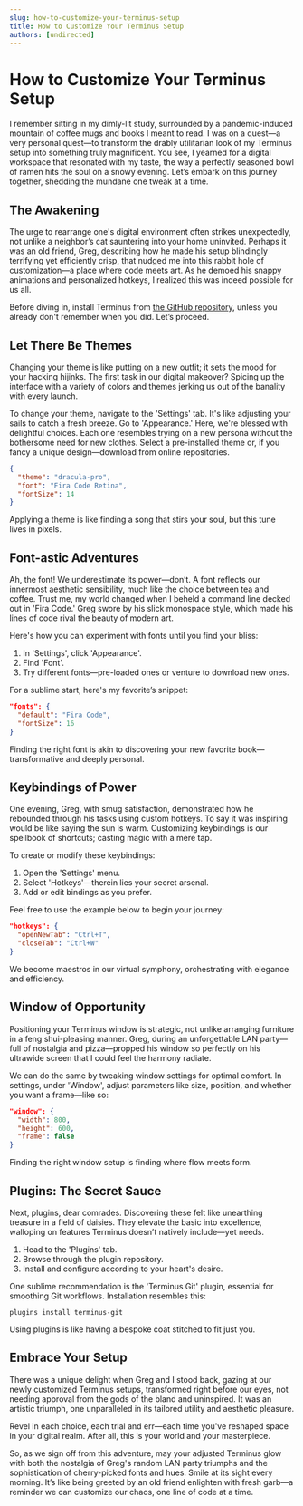 ```yaml
---
slug: how-to-customize-your-terminus-setup
title: How to Customize Your Terminus Setup
authors: [undirected]
---
```



# How to Customize Your Terminus Setup

I remember sitting in my dimly-lit study, surrounded by a pandemic-induced mountain of coffee mugs and books I meant to read. I was on a quest—a very personal quest—to transform the drably utilitarian look of my Terminus setup into something truly magnificent. You see, I yearned for a digital workspace that resonated with my taste, the way a perfectly seasoned bowl of ramen hits the soul on a snowy evening. Let’s embark on this journey together, shedding the mundane one tweak at a time. 

## The Awakening

The urge to rearrange one's digital environment often strikes unexpectedly, not unlike a neighbor’s cat sauntering into your home uninvited. Perhaps it was an old friend, Greg, describing how he made his setup blindingly terrifying yet efficiently crisp, that nudged me into this rabbit hole of customization—a place where code meets art. As he demoed his snappy animations and personalized hotkeys, I realized this was indeed possible for us all.

Before diving in, install Terminus from [the GitHub repository](https://github.com/Eugeny/terminus), unless you already don't remember when you did. Let’s proceed. 

## Let There Be Themes

Changing your theme is like putting on a new outfit; it sets the mood for your hacking hijinks. The first task in our digital makeover? Spicing up the interface with a variety of colors and themes jerking us out of the banality with every launch.

To change your theme, navigate to the 'Settings' tab. It's like adjusting your sails to catch a fresh breeze. Go to 'Appearance.' Here, we're blessed with delightful choices. Each one resembles trying on a new persona without the bothersome need for new clothes. Select a pre-installed theme or, if you fancy a unique design—download from online repositories.

```json
{
  "theme": "dracula-pro",
  "font": "Fira Code Retina",
  "fontSize": 14
}
```

Applying a theme is like finding a song that stirs your soul, but this tune lives in pixels.

## Font-astic Adventures 

Ah, the font! We underestimate its power—don’t. A font reflects our innermost aesthetic sensibility, much like the choice between tea and coffee. Trust me, my world changed when I beheld a command line decked out in 'Fira Code.' Greg swore by his slick monospace style, which made his lines of code rival the beauty of modern art.

Here's how you can experiment with fonts until you find your bliss:

1. In 'Settings', click 'Appearance'.
2. Find 'Font'.
3. Try different fonts—pre-loaded ones or venture to download new ones.

For a sublime start, here's my favorite’s snippet:

```json
"fonts": {
  "default": "Fira Code",
  "fontSize": 16
}
```

Finding the right font is akin to discovering your new favorite book—transformative and deeply personal.

## Keybindings of Power

One evening, Greg, with smug satisfaction, demonstrated how he rebounded through his tasks using custom hotkeys. To say it was inspiring would be like saying the sun is warm. Customizing keybindings is our spellbook of shortcuts; casting magic with a mere tap.

To create or modify these keybindings:

1. Open the 'Settings' menu.
2. Select 'Hotkeys'—therein lies your secret arsenal.
3. Add or edit bindings as you prefer.

Feel free to use the example below to begin your journey:

```json
"hotkeys": {
  "openNewTab": "Ctrl+T",
  "closeTab": "Ctrl+W"
}
```

We become maestros in our virtual symphony, orchestrating with elegance and efficiency.

## Window of Opportunity

Positioning your Terminus window is strategic, not unlike arranging furniture in a feng shui-pleasing manner. Greg, during an unforgettable LAN party—full of nostalgia and pizza—propped his window so perfectly on his ultrawide screen that I could feel the harmony radiate.

We can do the same by tweaking window settings for optimal comfort. In settings, under 'Window', adjust parameters like size, position, and whether you want a frame—like so:

```json
"window": {
  "width": 800,
  "height": 600,
  "frame": false
}
```

Finding the right window setup is finding where flow meets form.

## Plugins: The Secret Sauce

Next, plugins, dear comrades. Discovering these felt like unearthing treasure in a field of daisies. They elevate the basic into excellence, walloping on features Terminus doesn’t natively include—yet needs.

1. Head to the 'Plugins' tab.
2. Browse through the plugin repository.
3. Install and configure according to your heart's desire.

One sublime recommendation is the 'Terminus Git' plugin, essential for smoothing Git workflows. Installation resembles this:

```shell
plugins install terminus-git
```

Using plugins is like having a bespoke coat stitched to fit just you.

## Embrace Your Setup

There was a unique delight when Greg and I stood back, gazing at our newly customized Terminus setups, transformed right before our eyes, not needing approval from the gods of the bland and uninspired. It was an artistic triumph, one unparalleled in its tailored utility and aesthetic pleasure.

Revel in each choice, each trial and err—each time you've reshaped space in your digital realm. After all, this is your world and your masterpiece.

So, as we sign off from this adventure, may your adjusted Terminus glow with both the nostalgia of Greg's random LAN party triumphs and the sophistication of cherry-picked fonts and hues. Smile at its sight every morning. It’s like being greeted by an old friend enlighten with fresh garb—a reminder we can customize our chaos, one line of code at a time.